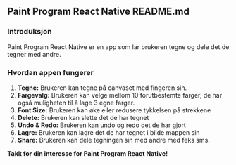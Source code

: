 ## Paint Program React Native README.md

### Introduksjon

Paint Program React Native er en app som lar brukeren tegne og dele det de tegner med andre.

### Hvordan appen fungerer

1. **Tegne:** Brukeren kan tegne på canvaset med fingeren sin.
2. **Fargevalg:** Brukeren kan velge mellom 10 forutbestemte farger, de har også muligheten til å lage 3 egne farger.
3. **Font Size:** Brukeren kan øke eller redusere tykkelsen på strekkene
4. **Delete:** Brukeren kan slette det de har tegnet
5. **Undo & Redo:** Brukeren kan undo og redo det de har gjort
6. **Lagre:** Brukeren kan lagre det de har tegnet i bilde mappen sin
7. **Share:** Brukeren kan dele tegningen sin med andre med feks sms.

**Takk for din interesse for Paint Program React Native!**

